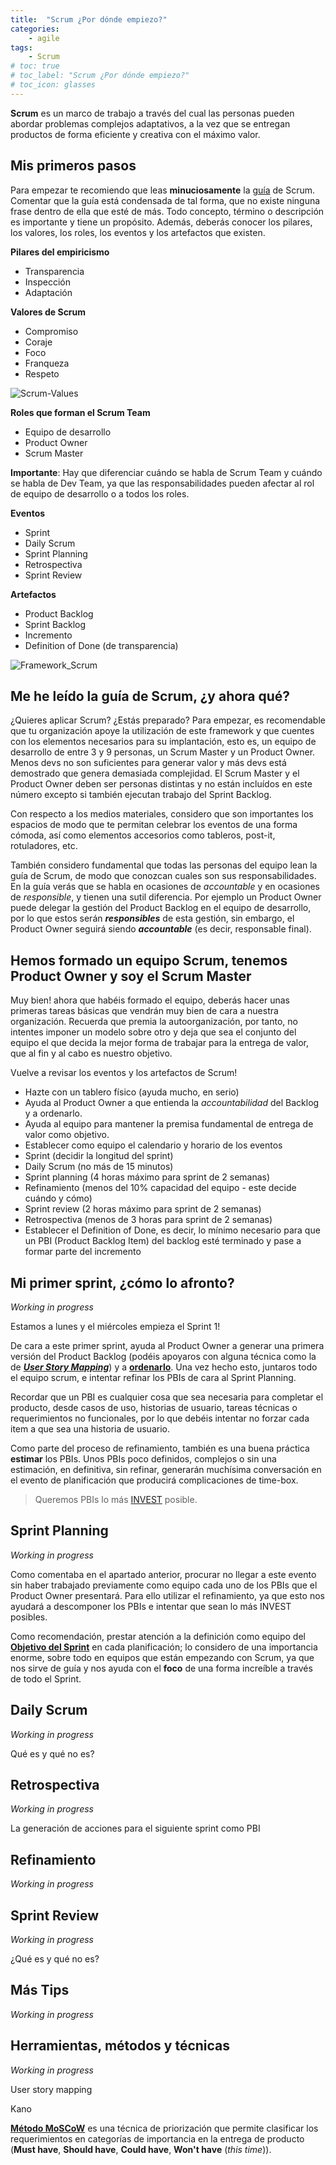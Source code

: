 ```yaml
---
title:  "Scrum ¿Por dónde empiezo?"
categories: 
    - agile
tags:
    - Scrum
# toc: true
# toc_label: "Scrum ¿Por dónde empiezo?"
# toc_icon: glasses
---
```


**Scrum** es un marco de trabajo a través del cual las personas pueden abordar problemas
complejos adaptativos, a la vez que se entregan productos de forma eficiente y creativa con el
máximo valor.

## Mis primeros pasos

Para empezar te recomiendo que leas **minuciosamente** la [guía](https://www.scrumguides.org/scrum-guide.html) de Scrum. Comentar que la guía está condensada de tal forma, que no existe ninguna frase dentro de ella que esté de más. Todo concepto, término o descripción es importante y tiene un propósito. Además, deberás conocer los pilares, los valores, los roles, los eventos y los artefactos que existen.

**Pilares del empiricismo**
* Transparencia
* Inspección
* Adaptación

**Valores de Scrum**
* Compromiso
* Coraje
* Foco
* Franqueza
* Respeto

![Scrum-Values](/assets/images/scrum-values.jpg)

**Roles que forman el Scrum Team**
* Equipo de desarrollo
* Product Owner
* Scrum Master

**Importante**: Hay que diferenciar cuándo se habla de Scrum Team y cuándo se habla de Dev Team, ya que las responsabilidades pueden afectar al rol de equipo de desarrollo o a todos los roles.

**Eventos**
* Sprint
* Daily Scrum
* Sprint Planning
* Retrospectiva
* Sprint Review

**Artefactos**
* Product Backlog
* Sprint Backlog
* Incremento
* Definition of Done (de transparencia)

![Framework_Scrum](/assets/images/frameworkScrum.png)

## Me he leído la guía de Scrum, ¿y ahora qué?

¿Quieres aplicar Scrum? ¿Estás preparado? Para empezar, es recomendable que tu organización apoye la utilización de este framework y que cuentes con los elementos necesarios para su implantación, esto es, un equipo de desarrollo de entre 3 y 9 personas, un Scrum Master y un Product Owner. Menos devs no son suficientes para generar valor y más devs está demostrado que genera demasiada complejidad. El Scrum Master y el Product Owner deben ser personas distintas y no están incluídos en este número excepto si también ejecutan trabajo del Sprint Backlog.

Con respecto a los medios materiales, considero que son importantes los espacios de modo que te permitan celebrar los eventos de una forma cómoda, así como elementos accesorios como tableros, post-it, rotuladores, etc.

También considero fundamental que todas las personas del equipo lean la guía de Scrum, de modo que conozcan cuales son sus responsabilidades. En la guía verás que se habla en ocasiones de *accountable* y en ocasiones de *responsible*, y tienen una sutil diferencia. Por ejemplo un Product Owner puede delegar la gestión del Product Backlog en el equipo de desarrollo, por lo que estos serán ***responsibles*** de esta gestión, sin embargo, el Product Owner seguirá siendo ***accountable*** (es decir, responsable final).

## Hemos formado un equipo Scrum, tenemos Product Owner y soy el Scrum Master

Muy bien! ahora que habéis formado el equipo, deberás hacer unas primeras tareas básicas que vendrán muy bien de cara a nuestra organización. Recuerda que premia la autoorganización, por tanto, no intentes imponer un modelo sobre otro y deja que sea el conjunto del equipo el que decida la mejor forma de trabajar para la entrega de valor, que al fin y al cabo es nuestro objetivo.

Vuelve a revisar los eventos y los artefactos de Scrum!

* Hazte con un tablero físico (ayuda mucho, en serio)
* Ayuda al Product Owner a que entienda la *accountabilidad* del Backlog y a ordenarlo.
* Ayuda al equipo para mantener la premisa fundamental de entrega de valor como objetivo.
* Establecer como equipo el calendario y horario de los eventos
 * Sprint (decidir la longitud del sprint)
 * Daily Scrum (no más de 15 minutos)
 * Sprint planning (4 horas máximo para sprint de 2 semanas)
 * Refinamiento (menos del 10% capacidad del equipo - este decide cuándo y cómo)
 * Sprint review (2 horas máximo para sprint de 2 semanas)
 * Retrospectiva (menos de 3 horas para sprint de 2 semanas)
* Establecer el Definition of Done, es decir, lo mínimo necesario para que un PBI (Product Backlog Item) del backlog esté terminado y pase a formar parte del incremento

## Mi primer sprint, ¿cómo lo afronto?

*Working in progress*

Estamos a lunes y el miércoles empieza el Sprint 1!

De cara a este primer sprint, ayuda al Product Owner a generar una primera versión del Product Backlog (podéis apoyaros con alguna técnica como la de  [***User Story Mapping***](http://jmbeas.es/guias/user-story-mapping/)) y a [**ordenarlo**](https://www.scrum.org/resources/ordered-not-prioritized). Una vez hecho esto, juntaros todo el equipo scrum, e intentar refinar los PBIs de cara al Sprint Planning. 

Recordar que un PBI es cualquier cosa que sea necesaria para completar el producto, desde casos de uso, historias de usuario, tareas técnicas o requerimientos no funcionales, por lo que debéis intentar no forzar cada item a que sea una historia de usuario.

Como parte del proceso de refinamiento, también es una buena práctica **estimar** los PBIs. Unos PBIs poco definidos, complejos o sin una estimación, en definitiva, sin refinar, generarán muchísima conversación en el evento de planificación que producirá complicaciones de time-box.

> Queremos PBIs lo más [INVEST](https://en.wikipedia.org/wiki/INVEST_(mnemonic)) posible.



## Sprint Planning

*Working in progress*

Como comentaba en el apartado anterior, procurar no llegar a este evento sin haber trabajado previamente como equipo cada uno de los PBIs que el Product Owner presentará. Para ello utilizar el refinamiento, ya que esto nos ayudará a descomponer los PBIs e intentar que sean lo más INVEST posibles.

Como recomendación, prestar atención a la definición como equipo del [**Objetivo del Sprint**](https://www.scrum.org/resources/blog/11-advantages-using-sprint-goal) en cada planificación; lo considero de una importancia enorme, sobre todo en equipos que están empezando con Scrum, ya que nos sirve de guía y nos ayuda con el **foco** de una forma increíble a través de todo el Sprint.



## Daily Scrum

*Working in progress*

Qué es y qué no es?



## Retrospectiva

*Working in progress*

La generación de acciones para el siguiente sprint como PBI



## Refinamiento

*Working in progress*

## Sprint Review

*Working in progress*

¿Qué es y qué no es?



## Más Tips

*Working in progress*

## Herramientas, métodos y técnicas

*Working in progress*

User story mapping

Kano

[**Método MoSCoW**](https://en.wikipedia.org/wiki/MoSCoW_method) es una técnica de priorización que permite clasificar los requerimientos en categorías de importancia en la entrega de producto (**Must have**, **Should have**, **Could have**, **Won't have** (*this time*)).  
